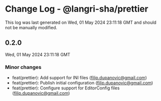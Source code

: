 # Change Log - @langri-sha/prettier

This log was last generated on Wed, 01 May 2024 23:11:18 GMT and should not be manually modified.

<!-- Start content -->

## 0.2.0

Wed, 01 May 2024 23:11:18 GMT

### Minor changes

- feat(prettier): Add support for INI files (filip.dupanovic@gmail.com)
- feat(prettier): Publish initial configuration (filip.dupanovic@gmail.com)
- feat(prettier): Configure support for EditorConfig files (filip.dupanovic@gmail.com)

